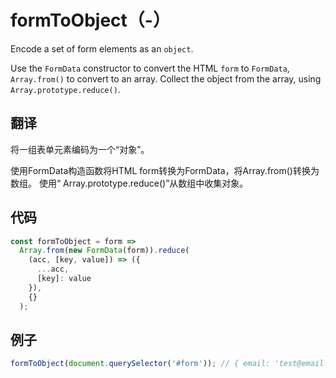 # formToObject（-）

Encode a set of form elements as an `object`.

Use the `FormData` constructor to convert the HTML `form` to `FormData`, `Array.from()` to convert to an array.
Collect the object from the array, using `Array.prototype.reduce()`.

## 翻译

将一组表单元素编码为一个“对象”。

使用FormData构造函数将HTML form转换为FormData，将Array.from()转换为数组。
使用“ Array.prototype.reduce()”从数组中收集对象。

## 代码

```js
const formToObject = form =>
  Array.from(new FormData(form)).reduce(
    (acc, [key, value]) => ({
      ...acc,
      [key]: value
    }),
    {}
  );
```

## 例子

```js
formToObject(document.querySelector('#form')); // { email: 'test@email.com', name: 'Test Name' }
```
